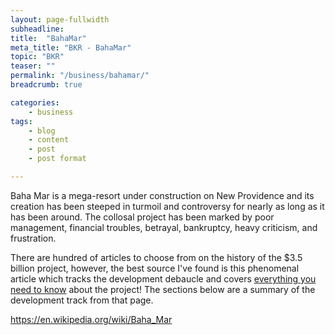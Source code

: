 ```yaml
---
layout: page-fullwidth
subheadline:
title:  "BahaMar"
meta_title: "BKR - BahaMar"
topic: "BKR"
teaser: ""
permalink: "/business/bahamar/"
breadcrumb: true

categories:
    - business
tags:
    - blog
    - content
    - post
    - post format

---
```

Baha Mar is a mega-resort under construction on New Providence and its creation has been steeped in turmoil and controversy for nearly as long as it has been around. The collosal project has been marked by poor management, financial troubles, betrayal, bankruptcy, heavy criticism, and frustration.

There are hundred of articles to choose from on the history of the $3.5 billion project, however, the best source I've found is this phenomenal article which tracks the development debaucle and covers [everything you need to know][1] about the project! The sections below are a summary of the development track from that page.

[1]: http://www.hotelnewsnow.com/Articles/27571/Tracking-Baha-Mars-development-trek

https://en.wikipedia.org/wiki/Baha_Mar